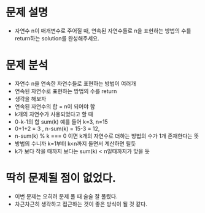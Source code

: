 # 문제 설명

- 자연수 n이 매개변수로 주어질 때, 연속된 자연수들로 n을 표현하는 방법의 수를 return하는 solution를 완성해주세요.

# 문제 분석

- 자연수 n을 연속한 자연수들로 표현하는 방법이 여러개
- 연속된 자연수로 표현하는 방법의 수를 return
- 생각을 해보자
- 연속된 자연수의 합 = n이 되어야 함
- k개의 자연수가 사용되었다고 할 때
- 0-k-1의 합 sum(k) 예를 들어 k=3, n=15
- 0+1+2 = 3 , n-sum(k) = 15-3 = 12,
- n-sum(k) % k === 0 이면 k개의 자연수로 더하는 방법의 수가 1개 존재한다는 뜻
- 방법의 수니까 k=1부터 k<n까지 돌면서 계산하면 될듯
- k가 보다 작을 때까지 보다는 sum(k) < n일때까지가 맞을 듯

# 딱히 문제될 점이 없었다.

- 이번 문제는 오히려 문제 풀 때 술술 잘 풀렸다.
- 차근차근히 생각하고 접근하는 것이 좋은 방식이 될 것 같다.
